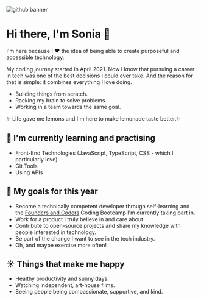 ![github banner](https://user-images.githubusercontent.com/82713219/150999363-18a57d26-accd-4c2f-b33e-94f053570b17.jpeg)
# Hi there, I'm Sonia 🍋
I'm here because I ❤️ the idea of being able to create purposeful and accessible technology.

My coding journey started in April 2021. Now I know that pursuing a career in tech was one of the best decisions I could ever take.
And the reason for that is simple: it combines everything I love doing.
- Building things from scratch. 
- Racking my brain to solve problems.
- Working in a team towards the same goal.  

✨ Life gave me lemons and I'm here to make lemonade taste better.✨

## 🌱 I'm currently learning and practising 
- Front-End Technologies (JavaScript, TypeScript, CSS - which I particularly love)
- Git Tools
- Using APIs

## 🔭 My goals for this year
- Become a technically competent developer through self-learning and the [Founders and Coders](https://www.foundersandcoders.com/) Coding Bootcamp I'm currently taking part in.
- Work for a product I truly believe in and care about.
- Contribute to open-source projects and share my knowledge with people interested in technology.
- Be part of the change I want to see in the tech industry.
- Oh, and maybe exercise more often!   

## ☀️ Things that make me happy 
- Healthy productivity and sunny days. 
- Watching independent, art-house films.
- Seeing people being compassionate, supportive, and kind. 

<!--
**sonianb/sonianb** is a ✨ _special_ ✨ repository because its `README.md` (this file) appears on your GitHub profile.

Here are some ideas to get you started:

- 🔭 I’m currently working on ...
- 🌱 I’m currently learning ...
- 👯 I’m looking to collaborate on ...
- 🤔 I’m looking for help with ...
- 💬 Ask me about ...
- 📫 How to reach me: ...
- 😄 Pronouns: ...
- ⚡ Fun fact: ...
-->
